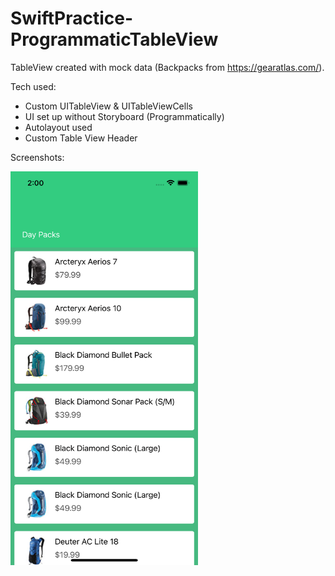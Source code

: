 # SwiftPractice-ProgrammaticTableView

TableView created with mock data (Backpacks from https://gearatlas.com/). 

Tech used:
- Custom UITableView & UITableViewCells
- UI set up without Storyboard (Programmatically)
- Autolayout used
- Custom Table View Header

Screenshots:

<img src="https://github.com/Biegz/SwiftPractice-ProgrammaticTableView/blob/master/Screenshots/Simulator%20Screen%20Shot%20-%20iPhone%2013%20-%202022-01-05%20at%2014.00.56.png" width="300" height="630">
